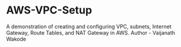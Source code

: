 # AWS-VPC-Setup
A demonstration of creating and configuring VPC, subnets, Internet Gateway, Route Tables, and NAT Gateway in AWS.
Author - Vaijanath Wakode

